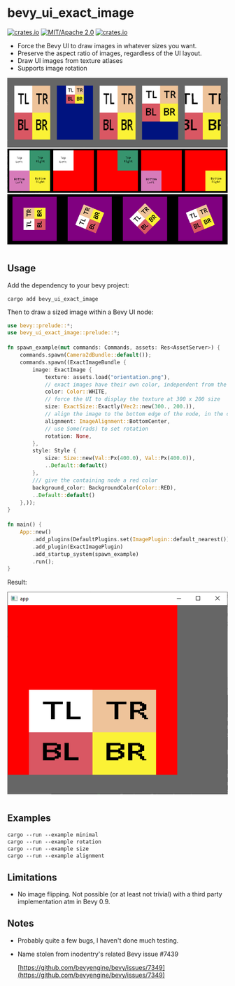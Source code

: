 # bevy_ui_exact_image
[![crates.io](https://img.shields.io/crates/v/bevy_ui_exact_image)](https://crates.io/crates/bevy_ui_exact_image)
[![MIT/Apache 2.0](https://img.shields.io/badge/license-MIT%2FApache-blue.svg)](https://github.com/ickshonpe/bevy_ui_exact_image)
[![crates.io](https://img.shields.io/crates/d/bevy_ui_exact_image)](https://crates.io/crates/bevy_ui_exact_image)

* Force the Bevy UI to draw images in whatever sizes you want.
* Preserve the aspect ratio of images, regardless of the UI layout.
* Draw UI images from texture atlases
* Supports image rotation 

![image](/assets/sizes.png)
![image](/assets/texture_atlas_example.png)
![image](/assets/rotation.png)

#
## Usage

Add the dependency to your bevy project:

```
cargo add bevy_ui_exact_image
```

Then to draw a sized image within a Bevy UI node:

```rust
use bevy::prelude::*;
use bevy_ui_exact_image::prelude::*;

fn spawn_example(mut commands: Commands, assets: Res<AssetServer>) {
    commands.spawn(Camera2dBundle::default());
    commands.spawn((ExactImageBundle {
        image: ExactImage {
            texture: assets.load("orientation.png"),
            // exact images have their own color, independent from the background color.
            color: Color::WHITE,
            // force the UI to display the texture at 300 x 200 size
            size: ExactSize::Exactly(Vec2::new(300., 200.)),
            // align the image to the bottom edge of the node, in the center.
            alignment: ImageAlignment::BottomCenter,
            // use Some(rads) to set rotation
            rotation: None,
        },
        style: Style {
            size: Size::new(Val::Px(400.0), Val::Px(400.0)),
            ..Default::default()
        },
        /// give the containing node a red color
        background_color: BackgroundColor(Color::RED),
        ..Default::default()
    },));
}

fn main() {
    App::new()
        .add_plugins(DefaultPlugins.set(ImagePlugin::default_nearest()))
        .add_plugin(ExactImagePlugin)
        .add_startup_system(spawn_example)
        .run();
}
```

Result:

![image](/assets/example.png)

#
## Examples

```
cargo --run --example minimal
cargo --run --example rotation
cargo --run --example size
cargo --run --example alignment
```

## Limitations

* No image flipping. Not possible (or at least not trivial) with a third party implementation atm in Bevy 0.9.

## Notes

* Probably quite a few bugs, I haven't done much testing.

* Name stolen from inodentry's related Bevy issue #7439

    [https://github.com/bevyengine/bevy/issues/7349](https://github.com/bevyengine/bevy/issues/7349)